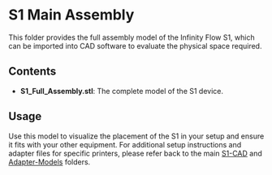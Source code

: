 # S1 Main Assembly

This folder provides the full assembly model of the Infinity Flow S1, which can be imported into CAD software to evaluate the physical space required.

## Contents

- **S1_Full_Assembly.stl**: The complete model of the S1 device. 

## Usage

Use this model to visualize the placement of the S1 in your setup and ensure it fits with your other equipment. For additional setup instructions and adapter files for specific printers, please refer back to the main [S1-CAD](../) and [Adapter-Models](../Adapter-Models) folders.

